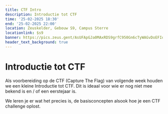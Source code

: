 ```yaml
---
title: CTF Intro
description: Introductie tot CTF
time: '25-02-2025 18:30'
end: '25-02-2025 22:00'
location: Zeuskelder, Gebouw S9, Campus Sterre
locationlink: $s9
banner: https://pics.zeus.gent/AsUFApGJa0MAxRDS9grfC950Gn6cTyWAGvDoEFIo.png
header_text_background: true
---
```


# Introductie tot CTF

Als voorbereiding op de CTF (Capture The Flag) van volgende week houden we een kleine Introductie tot CTF.
Dit is ideaal voor wie er nog niet mee bekend is en / of een eerstejaar is.

We leren je er wat het precies is, de basisconcepten alsook hoe je een CTF challenge oplost.
